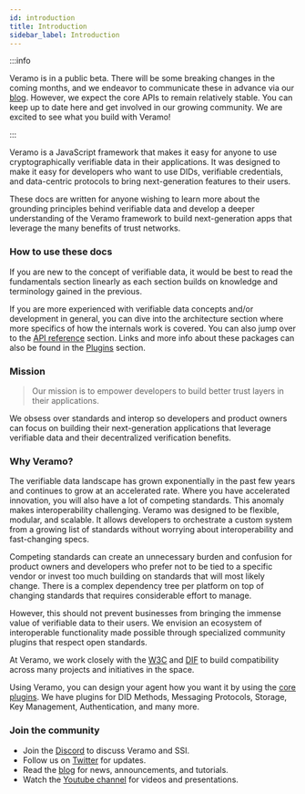 ```yaml
---
id: introduction
title: Introduction
sidebar_label: Introduction
---
```


:::info

Veramo is in a public beta. There will be some breaking changes in the coming months, and we endeavor to communicate
these in advance via our [blog](https://veramo.io/blog). However, we expect the core APIs to remain relatively stable. You can keep up to date
here and get involved in our growing community. We are excited to see what you build with Veramo!

:::

Veramo is a JavaScript framework that makes it easy for anyone to use cryptographically verifiable data in their
applications. It was designed to make it easy for developers who want to use DIDs, verifiable credentials, and
data-centric protocols to bring next-generation features to their users.

These docs are written for anyone wishing to learn more about the grounding principles behind verifiable data and
develop a deeper understanding of the Veramo framework to build next-generation apps that leverage the many benefits of
trust networks.

### How to use these docs

If you are new to the concept of verifiable data, it would be best to read the fundamentals section linearly as each
section builds on knowledge and terminology gained in the previous.

If you are more experienced with verifiable data concepts and/or development in general, you can dive into the
architecture section where more specifics of how the internals work is covered. You can also jump over to
the [API reference](../api/index.md) section. Links and more info about these packages can also be found in
the [Plugins](../veramo_agent/plugins.md) section.

### Mission

> Our mission is to empower developers to build better trust layers in their applications.

We obsess over standards and interop so developers and product owners can focus on building their next-generation
applications that leverage verifiable data and their decentralized verification benefits.

### Why Veramo?

The verifiable data landscape has grown exponentially in the past few years and continues to grow at an accelerated
rate. Where you have accelerated innovation, you will also have a lot of competing standards. This anomaly makes
interoperability challenging. Veramo was designed to be flexible, modular, and scalable. It allows developers to
orchestrate a custom system from a growing list of standards without worrying about interoperability and fast-changing
specs.

Competing standards can create an unnecessary burden and confusion for product owners and developers who prefer not to
be tied to a specific vendor or invest too much building on standards that will most likely change. There is a complex
dependency tree per platform on top of changing standards that requires considerable effort to manage.

However, this should not prevent businesses from bringing the immense value of verifiable data to their users. We
envision an ecosystem of interoperable functionality made possible through specialized community plugins that respect
open standards.

At Veramo, we work closely with the [W3C](https://www.w3.org/) and [DIF](https://identity.foundation/) to build
compatibility across many projects and initiatives in the space.

Using Veramo, you can design your agent how you want it by using the [core plugins](../veramo_agent/plugins.md). We have
plugins for DID Methods, Messaging Protocols, Storage, Key Management, Authentication, and many more.


### Join the community

* Join the [Discord](http://discord.gg/sYBUXpACh4) to discuss Veramo and SSI.
* Follow us on [Twitter](https://twitter.com/veramolabs) for updates.
* Read the [blog](https://medium.com/veramo) for news, announcements, and tutorials.
* Watch the [Youtube channel](https://www.youtube.com/@veramolabs) for videos and presentations.


